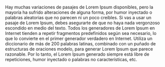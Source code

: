 Hay muchas variaciones de pasajes de Lorem Ipsum disponibles, pero la mayoría ha sufrido alteraciones
de alguna forma, por humor inyectado o palabras aleatorias que no parecen ni un poco creíbles. 
Si vas a usar un pasaje de Lorem Ipsum, debes asegurarte de que no haya nada vergonzoso escondido en medio del texto. Todos los generadores de Lorem Ipsum en Internet tienden a repetir fragmentos predefinidos 
según sea necesario, lo que lo convierte en el primer generador verdadero en Internet. 
Utiliza un diccionario de más de 200 palabras latinas, combinado con un puñado de estructuras 
de oraciones modelo, para generar Lorem Ipsum que parece razonable. Por lo tanto, 
el Lorem Ipsum generado siempre está libre de repeticiones, humor inyectado o palabras no características, 
etc.